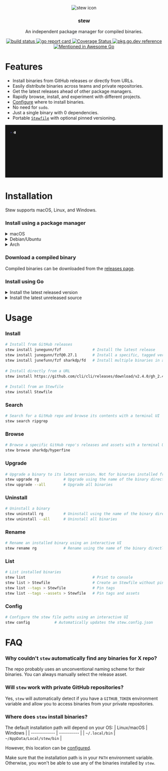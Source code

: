 <p align="center">
  <img width=30% height=auto src="https://github.com/marwanhawari/stew/raw/main/assets/stew.png" alt="stew icon"/>
</p>

<h3 align="center">stew</h3>
<p align="center">
  An independent package manager for compiled binaries.
</p>
<p align="center">

  <a href="https://github.com/marwanhawari/stew/actions/">
    <img src="https://github.com/marwanhawari/stew/actions/workflows/test.yml/badge.svg" alt="build status"/>
  </a>
  
  <a href="https://goreportcard.com/report/github.com/marwanhawari/stew">
    <img src="https://goreportcard.com/badge/github.com/marwanhawari/stew" alt="go report card"/>
  </a>

  <a href='https://coveralls.io/github/marwanhawari/stew?branch=main'>
    <img src='https://coveralls.io/repos/github/marwanhawari/stew/badge.svg?branch=main' alt='Coverage Status'/>
  </a>

  <a href="https://pkg.go.dev/github.com/marwanhawari/stew">
    <img src="https://pkg.go.dev/badge/github.com/marwanhawari/stew.svg" alt="pkg.go.dev reference"/>
  </a>

  <a href="https://github.com/avelino/awesome-go">
    <img src="https://awesome.re/mentioned-badge.svg" alt="Mentioned in Awesome Go"/>
  </a>
  
</p>


# Features
* Install binaries from GitHub releases or directly from URLs.
* Easily distribute binaries across teams and private repositories.
* Get the latest releases ahead of other package managers.
* Rapidly browse, install, and experiment with different projects.
* [Configure](https://github.com/marwanhawari/stew/blob/main/config.md) where to install binaries.
* No need for `sudo`.
* Just a single binary with 0 dependencies.
* Portable [`Stewfile`](https://github.com/marwanhawari/stew/blob/main/examples/Stewfile) with optional pinned versioning.

![demo](https://github.com/marwanhawari/stew/raw/main/assets/demo.gif)

# Installation
Stew supports macOS, Linux, and Windows.

### Install using a package manager
<details>
  <summary>macOS</summary>

  ```sh
  brew install marwanhawari/tap/stew
  ```
</details>

<details>
  <summary>Debian/Ubuntu</summary>

  ```sh
  apt update && apt install -y software-properties-common
  add-apt-repository ppa:marwanhawari/stew
  apt update && apt install -y stew
  ```
</details>

<details>
  <summary>Arch</summary>

  ```sh
  git clone https://aur.archlinux.org/stew.git
  cd stew
  makepkg -sric
  ```
</details>

### Download a compiled binary
Compiled binaries can be downloaded from the [releases page](https://github.com/marwanhawari/stew/releases).

### Install using Go
<details>
  <summary>Install the latest released version</summary>

  ```sh
  go install github.com/marwanhawari/stew@latest
  ```
</details>

<details>
  <summary>Install the latest unreleased source</summary>

  ```sh
  git clone https://github.com/marwanhawari/stew
  cd stew
  go install .
  ```
</details>

# Usage
### Install
```sh
# Install from GitHub releases
stew install junegunn/fzf              # Install the latest release
stew install junegunn/fzf@0.27.1       # Install a specific, tagged version
stew install junefunn/fzf sharkdp/fd   # Install multiple binaries in a single command

# Install directly from a URL
stew install https://github.com/cli/cli/releases/download/v2.4.0/gh_2.4.0_macOS_amd64.tar.gz

# Install from an Stewfile
stew install Stewfile
```

### Search
```sh
# Search for a GitHub repo and browse its contents with a terminal UI
stew search ripgrep
```

### Browse
```sh
# Browse a specific GitHub repo's releases and assets with a terminal UI
stew browse sharkdp/hyperfine
```

### Upgrade
```sh
# Upgrade a binary to its latest version. Not for binaries installed from a URL.
stew upgrade rg           # Upgrade using the name of the binary directly
stew upgrade --all        # Upgrade all binaries
```

### Uninstall
```sh
# Uninstall a binary
stew uninstall rg         # Uninstall using the name of the binary directly
stew uninstall --all      # Uninstall all binaries
```

### Rename
```sh
# Rename an installed binary using an interactive UI
stew rename rg            # Rename using the name of the binary directly
```

### List
```sh
# List installed binaries
stew list                              # Print to console
stew list > Stewfile                   # Create an Stewfile without pinned tags
stew list --tags > Stewfile            # Pin tags
stew list --tags --assets > Stewfile   # Pin tags and assets
```

### Config
```sh
# Configure the stew file paths using an interactive UI
stew config           # Automatically updates the stew.config.json
```

# FAQ
### Why couldn't `stew` automatically find any binaries for X repo?
The repo probably uses an unconventional naming scheme for their binaries. You can always manually select the release asset.

### Will `stew` work with private GitHub repositories?
Yes, `stew` will automatically detect if you have a `GITHUB_TOKEN` environment variable and allow you to access binaries from your private repositories.

### Where does `stew` install binaries?
The default installation path will depend on your OS:
| Linux/macOS | Windows |
| ------------ | ---------- |
| `~/.local/bin` | `~/AppData/Local/stew/bin` |

However, this location can be [configured](https://github.com/marwanhawari/stew/blob/main/config.md).

Make sure that the installation path is in your `PATH` environment variable. Otherwise, you won't be able to use any of the binaries installed by `stew`.
